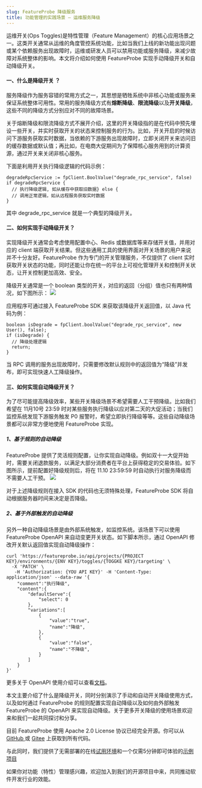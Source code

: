 ```yaml
---
slug: FeatureProbe 降级服务
title: 功能管理的实践场景 — 运维服务降级
---
```


运维开关(Ops Toggles)是特性管理（Feature Management）的核心应用场景之一。这类开关通常从运维的角度管控系统功能，比如当我们上线的新功能出现问题或某个依赖服务出现故障时，运维或研发人员可以禁用功能或服务降级，来减少故障对系统整体的影响。本文将介绍如何使用 FeatureProbe 实现手动降级开关和自动降级开关。

####  一、什么是降级开关 ？
服务降级作为服务容错的常用方式之一，其思想是牺牲系统中非核心功能或服务来保证系统整体可用性。常用的服务降级方式有**熔断降级**、**限流降级**以及**开关降级**，这些不同的降级方式分别应对不同的故障场景。

关于熔断降级和限流降级方式不展开介绍，这里的开关降级指的是在代码中预先埋设一些开关，并实时获取开关的状态来控制服务的行为。比如，开关开启的时候访问下游服务获取实时数据，当依赖的下游服务出现故障时，立即关闭开关来访问旧的缓存数据或默认值；再比如，在电商大促期间为了保障核心服务用到的计算资源，通过开关来关闭非核心服务。

下面是利用开关执行降级逻辑的代码示例：

```// 获取降级开关返回值
degradeRpcService := fpClient.BoolValue("degrade_rpc_service", false)
if degradeRpcService {
  // 执行降级逻辑, 如从缓存中获取旧数据} else {
  // 调用正常逻辑，如从远程服务获取实时数据
}
```
其中  degrade_rpc_service 就是一个典型的降级开关。

#### 二、如何实现手动降级开关？
实现降级开关通常会考虑使用配置中心、Redis 或数据库等来存储开关值，并用对应的 client 端获取开关结果。但这些通用工具的使用界面对开关场景的用户来说并不十分友好。FeatureProbe 作为专门的开关管理服务，不仅提供了 client 实时获取开关状态的功能，同时还能让你在统一的平台上可视化管理开关和控制开关状态，让开关控制更加高效、安全。

降级开关通常是一个 boolean 类型的开关，对应的返回（分组）值也只有两种情况，如下图所示：
![](https://oscimg.oschina.net/oscnet/up-2c04d5d8c55c1f9f95b9a879391999c1a39.jpg)

应用程序可通过接入 FeatureProbe SDK 来获取该降级开关返回值，以 Java 代码为例：
```final FeatureProbe fpClient = new FeatureProbe(FEATURE_PROBE_SERVER_SDK_KEY, config);
boolean isDegrade = fpClient.boolValue("degrade_rpc_service", new User(), false);
if (isDegrade) {
  // 降级处理逻辑
  return;
}
```
当 RPC 调用的服务出现故障时，只需要修改默认规则中的返回值为“降级”并发布，即可实现快速人工降级操作。

#### 三、如何实现自动降级开关？

为了尽可能提高降级效率，某些开关降级场景不希望需要人工干预降级。比如我们希望在 11月10号 23:59 时对某些服务执行降级以应对第二天的大促活动；当我们监控系统发现下游服务触发 P0 报警时，希望立即执行降级等等。这些自动降级场景都可以非常方便地使用 FeatureProbe 实现。

##### 1、基于规则的自动降级
FeatureProbe 提供了灵活规则配置，让你实现自动降级。例如双十一大促开始时，需要关闭退款服务，以满足大部分消费者在平台上获得稳定的交易体验。如下图所示，提前配置好降级规则后，将在 11.10 23:59:59 时自动执行对服务降级而不需要人工干预。
![](https://oscimg.oschina.net/oscnet/up-a86813b743b791c7b1cf380682b41852393.jpg)

对于上述降级规则在接入 SDK 的代码也无须特殊处理，FeatureProbe SDK 将自动根据服务器时间来决定是否降级。

##### 2、基于外部触发的自动降级
另外一种自动降级场景是由外部系统触发，如监控系统。该场景下可以使用 FeatureProbe OpenAPI 来自动变更开关状态。如下脚本所示，通过 OpenAPI 修改开关默认返回值实现自动降级操作：
```
curl 'https://featureprobe.io/api/projects/{PROJECT KEY}/environments/{ENV KEY}/toggles/{TOGGKE KEY}/targeting' \
  -X 'PATCH' \
   -H 'Authorization: {YOU API KEY}' -H 'Content-Type: application/json' --data-raw '{
    "comment":"执行降级",
    "content":{
        "defaultServe":{
            "select": 0
        },
        "variations":[
            {
                "value":"true",
                "name":"降级",
            },
            {
                "value":"false",
                "name":"不降级",
            }
        ]
    }
}'
```
更多关于 OpenAPI 使用介绍可以查看[文档](https://featureprobe.io/api-docs "文档")。

本文主要介绍了什么是降级开关，同时分别演示了手动和自动开关降级使用方式，以及如何通过 FeatureProbe 的规则配置实现自动降级以及如何由外部触发 FeatureProbe 的 OpenAPI 来实现自动降级。关于更多开关降级的使用场景欢迎来和我们一起共同探讨和分享。

目前 FeatureProbe 使用 Apache 2.0 License 协议已经完全开源。你可以从 [GitHub ](https://github.com/FeatureProbe) 或 [Gitee](https://gitee.com/featureprobe "Gitee") 上获取到所有代码。

与此同时，我们提供了无需部署的在线[试用环境](https://featureprobe.io/  "试用环境")和一个仅需5分钟即可体验的[示例项目](https://featureprobe.io/demo/  "示例项目")

如果你对功能（特性）管理感兴趣，欢迎加入到我们的开源项目中来，共同推动软件开发行业的效能。
